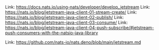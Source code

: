 Link: https://docs.nats.io/using-nats/developer/develop_jetstream
Link: https://nats.io/blog/jetstream-java-client-01-stream-create/
Link: https://nats.io/blog/jetstream-java-client-02-publish/
Link: https://nats.io/blog/jetstream-java-client-03-consume/
Link: https://nats.io/blog/jetstream-java-client-04-push-subscribe/#jetstream-push-consumers-with-the-natsio-java-library

Link: https://github.com/nats-io/nats.deno/blob/main/jetstream.md